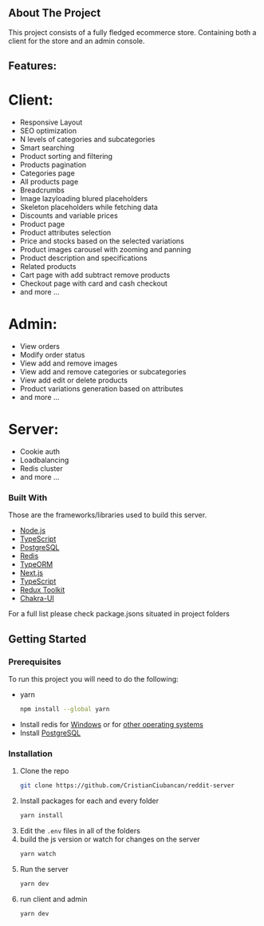 <!-- ABOUT THE PROJECT -->

## About The Project

This project consists of a fully fledged ecommerce store. Containing both a client for the store and an admin console.

## Features:

# Client:

- Responsive Layout
- SEO optimization
- N levels of categories and subcategories
- Smart searching
- Product sorting and filtering
- Products pagination
- Categories page
- All products page
- Breadcrumbs
- Image lazyloading blured placeholders
- Skeleton placeholders while fetching data
- Discounts and variable prices
- Product page
- Product attributes selection
- Price and stocks based on the selected variations
- Product images carousel with zooming and panning
- Product description and specifications
- Related products
- Cart page with add subtract remove products
- Checkout page with card and cash checkout
- and more ...

# Admin:

- View orders
- Modify order status
- View add and remove images
- View add and remove categories or subcategories
- View add edit or delete products
- Product variations generation based on attributes
- and more ...

# Server:

- Cookie auth
- Loadbalancing
- Redis cluster
- and more ...

### Built With

Those are the frameworks/libraries used to build this server.

- [Node.js](https://nodejs.org/)
- [TypeScript](https://www.typescriptlang.org/)
- [PostgreSQL](https://www.postgresql.org/)
- [Redis](https://redis.com/)
- [TypeORM](https://typeorm.io/#/)
- [Next.js](https://nextjs.org/)
- [TypeScript](https://www.typescriptlang.org/)
- [Redux Toolkit](https://redux-toolkit.js.org/)
- [Chakra-UI](https://chakra-ui.com/)

For a full list please check package.jsons situated in project folders

<!-- GETTING STARTED -->

## Getting Started

### Prerequisites

To run this project you will need to do the following:

- yarn
  ```sh
  npm install --global yarn
  ```
- Install redis for [Windows](https://github.com/microsoftarchive/redis/releases/tag/win-3.0.504) or for [other operating systems](https://redis.io/download)
- Install [PostgreSQL](https://www.postgresql.org/download/)

### Installation

1. Clone the repo
   ```sh
   git clone https://github.com/CristianCiubancan/reddit-server
   ```
2. Install packages for each and every folder
   ```sh
   yarn install
   ```
3. Edit the `.env` files in all of the folders
4. build the js version or watch for changes on the server
   ```sh
   yarn watch
   ```
5. Run the server
   ```sh
   yarn dev
   ```
6. run client and admin
   ```sh
   yarn dev
   ```
